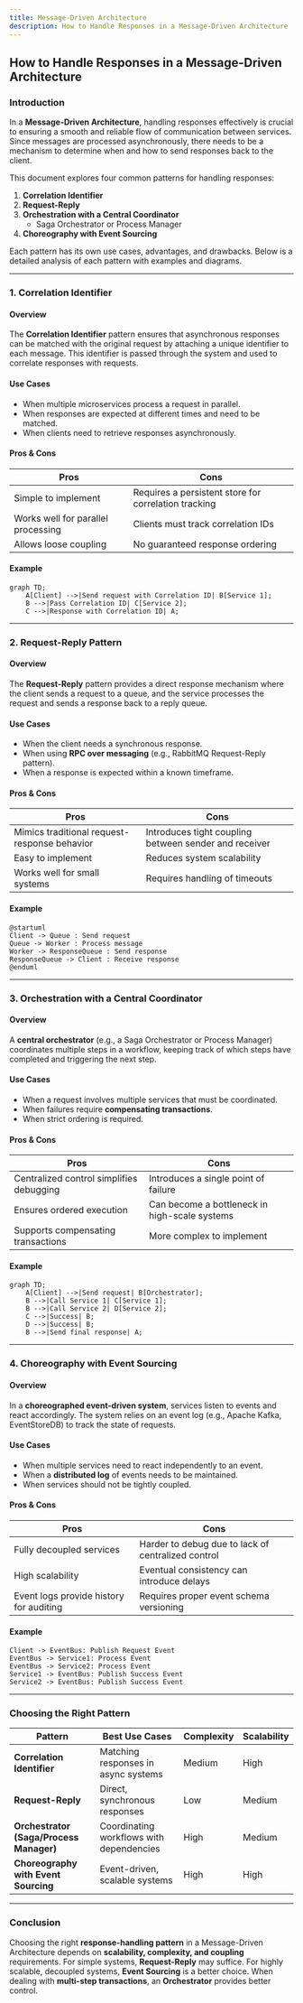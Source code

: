 ```yaml
---
title: Message-Driven Architecture
description: How to Handle Responses in a Message-Driven Architecture
---
```


## How to Handle Responses in a Message-Driven Architecture

### Introduction

In a **Message-Driven Architecture**, handling responses effectively is crucial to ensuring a smooth and reliable flow of communication between services. Since messages are processed asynchronously, there needs to be a mechanism to determine when and how to send responses back to the client.

This document explores four common patterns for handling responses:

1. **Correlation Identifier**
2. **Request-Reply**
3. **Orchestration with a Central Coordinator**
   - Saga Orchestrator or Process Manager
4. **Choreography with Event Sourcing**

Each pattern has its own use cases, advantages, and drawbacks. Below is a detailed analysis of each pattern with examples and diagrams.

---

### 1. Correlation Identifier

#### **Overview**

The **Correlation Identifier** pattern ensures that asynchronous responses can be matched with the original request by attaching a unique identifier to each message. This identifier is passed through the system and used to correlate responses with requests.

#### **Use Cases**

- When multiple microservices process a request in parallel.
- When responses are expected at different times and need to be matched.
- When clients need to retrieve responses asynchronously.

#### **Pros & Cons**

| Pros                               | Cons                                                 |
| ---------------------------------- | ---------------------------------------------------- |
| Simple to implement                | Requires a persistent store for correlation tracking |
| Works well for parallel processing | Clients must track correlation IDs                   |
| Allows loose coupling              | No guaranteed response ordering                      |

#### **Example**

```mermaid
graph TD;
    A[Client] -->|Send request with Correlation ID| B[Service 1];
    B -->|Pass Correlation ID| C[Service 2];
    C -->|Response with Correlation ID| A;
```

---

### 2. Request-Reply Pattern

#### **Overview**

The **Request-Reply** pattern provides a direct response mechanism where the client sends a request to a queue, and the service processes the request and sends a response back to a reply queue.

#### **Use Cases**

- When the client needs a synchronous response.
- When using **RPC over messaging** (e.g., RabbitMQ Request-Reply pattern).
- When a response is expected within a known timeframe.

#### **Pros & Cons**

| Pros                                         | Cons                                                  |
| -------------------------------------------- | ----------------------------------------------------- |
| Mimics traditional request-response behavior | Introduces tight coupling between sender and receiver |
| Easy to implement                            | Reduces system scalability                            |
| Works well for small systems                 | Requires handling of timeouts                         |

#### **Example**

```plantuml
@startuml
Client -> Queue : Send request
Queue -> Worker : Process message
Worker -> ResponseQueue : Send response
ResponseQueue -> Client : Receive response
@enduml
```

---

### 3. Orchestration with a Central Coordinator

#### **Overview**

A **central orchestrator** (e.g., a Saga Orchestrator or Process Manager) coordinates multiple steps in a workflow, keeping track of which steps have completed and triggering the next step.

#### **Use Cases**

- When a request involves multiple services that must be coordinated.
- When failures require **compensating transactions**.
- When strict ordering is required.

#### **Pros & Cons**

| Pros                                     | Cons                                          |
| ---------------------------------------- | --------------------------------------------- |
| Centralized control simplifies debugging | Introduces a single point of failure          |
| Ensures ordered execution                | Can become a bottleneck in high-scale systems |
| Supports compensating transactions       | More complex to implement                     |

#### **Example**

```mermaid
graph TD;
    A[Client] -->|Send request| B[Orchestrator];
    B -->|Call Service 1| C[Service 1];
    B -->|Call Service 2| D[Service 2];
    C -->|Success| B;
    D -->|Success| B;
    B -->|Send final response| A;
```

---

### 4. Choreography with Event Sourcing

#### **Overview**

In a **choreographed event-driven system**, services listen to events and react accordingly. The system relies on an event log (e.g., Apache Kafka, EventStoreDB) to track the state of requests.

#### **Use Cases**

- When multiple services need to react independently to an event.
- When a **distributed log** of events needs to be maintained.
- When services should not be tightly coupled.

#### **Pros & Cons**

| Pros                                    | Cons                                               |
| --------------------------------------- | -------------------------------------------------- |
| Fully decoupled services                | Harder to debug due to lack of centralized control |
| High scalability                        | Eventual consistency can introduce delays          |
| Event logs provide history for auditing | Requires proper event schema versioning            |

#### **Example**

```d2
Client -> EventBus: Publish Request Event
EventBus -> Service1: Process Event
EventBus -> Service2: Process Event
Service1 -> EventBus: Publish Success Event
Service2 -> EventBus: Publish Success Event
```

---

### Choosing the Right Pattern

| Pattern                                 | Best Use Cases                           | Complexity | Scalability |
| --------------------------------------- | ---------------------------------------- | ---------- | ----------- |
| **Correlation Identifier**              | Matching responses in async systems      | Medium     | High        |
| **Request-Reply**                       | Direct, synchronous responses            | Low        | Medium      |
| **Orchestrator (Saga/Process Manager)** | Coordinating workflows with dependencies | High       | Medium      |
| **Choreography with Event Sourcing**    | Event-driven, scalable systems           | High       | High        |

---

### Conclusion

Choosing the right **response-handling pattern** in a Message-Driven Architecture depends on **scalability, complexity, and coupling** requirements. For simple systems, **Request-Reply** may suffice. For highly scalable, decoupled systems, **Event Sourcing** is a better choice. When dealing with **multi-step transactions**, an **Orchestrator** provides better control.
